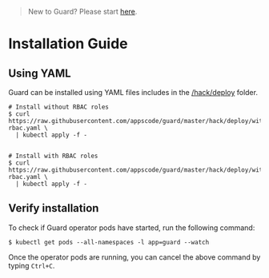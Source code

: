 > New to Guard? Please start [here](/docs/tutorial.md).

# Installation Guide

## Using YAML
Guard can be installed using YAML files includes in the [/hack/deploy](/hack/deploy) folder.

```console
# Install without RBAC roles
$ curl https://raw.githubusercontent.com/appscode/guard/master/hack/deploy/without-rbac.yaml \
  | kubectl apply -f -


# Install with RBAC roles
$ curl https://raw.githubusercontent.com/appscode/guard/master/hack/deploy/with-rbac.yaml \
  | kubectl apply -f -
```

## Verify installation
To check if Guard operator pods have started, run the following command:
```console
$ kubectl get pods --all-namespaces -l app=guard --watch
```

Once the operator pods are running, you can cancel the above command by typing `Ctrl+C`.
